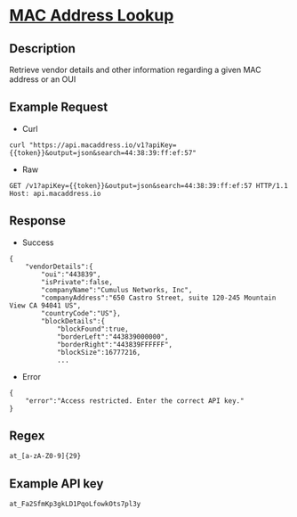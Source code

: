 # [MAC Address Lookup](https://macaddress.io/api)

## __Description__
Retrieve vendor details and other information regarding a given MAC address or an OUI

## __Example Request__
* Curl
```
curl "https://api.macaddress.io/v1?apiKey={{token}}&output=json&search=44:38:39:ff:ef:57"
```

* Raw
```
GET /v1?apiKey={{token}}&output=json&search=44:38:39:ff:ef:57 HTTP/1.1
Host: api.macaddress.io
```

## __Response__
* Success
```
{
    "vendorDetails":{
        "oui":"443839",
        "isPrivate":false,
        "companyName":"Cumulus Networks, Inc",
        "companyAddress":"650 Castro Street, suite 120-245 Mountain View CA 94041 US",
        "countryCode":"US"},
        "blockDetails":{
            "blockFound":true,
            "borderLeft":"443839000000",
            "borderRight":"443839FFFFFF",
            "blockSize":16777216,
            ...
```
* Error
```
{
    "error":"Access restricted. Enter the correct API key."
}
```
## __Regex__
```
at_[a-zA-Z0-9]{29}
```

## __Example API key__
```
at_Fa2SfmKp3gkLD1PqoLfowkOts7pl3y
```
